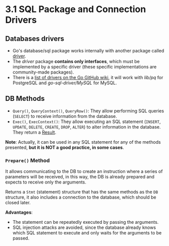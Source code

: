 # 3.1 SQL Package and Connection Drivers

## Databases drivers
+ Go's database/sql package works internally with another package called [driver](https://pkg.go.dev/database/sql/driver).
+ The _driver_ package **contains only interfaces**, which must be implemented by a specific driver (these specific implementations are community-made packages).
+ There is a [list of drivers on the Go GitHub wiki](https://github.com/golang/go/wiki/SQLDrivers), it will work with _lib/pq_ for PostgreSQL and _go-sql-driver/MySQL_ for MySQL.


## DB Methods
+ `Query()`, `QueryContext()`, `QueryRow()`: They allow performing SQL queries (`SELECT`) to receive information from the database.
+ `Exec()`, `ExecContext()`: They allow executing an SQL statement (`INSERT`, `UPDATE`, `DELETE`, `CREATE`, `DROP`, `ALTER`) to alter information in the database. They return a [Result](https://pkg.go.dev/database/sql#Result).

**Note**: Actually, it can be used in any SQL statement for any of the methods presented, **but it is NOT a good practice, in some cases**.

### `Prepare()` Method
It allows communicating to the DB to create an instruction where a series of parameters will be received, in this way, the DB is already prepared and expects to receive only the arguments.

Returns a `Stmt` (statement) structure that has the same methods as the `DB` structure, it also includes a connection to the database, which should be closed later.

**Advantages**:
+ The statement can be repeatedly executed by passing the arguments.
+ SQL injection attacks are avoided, since the database already knows which SQL statement to execute and only waits for the arguments to be passed.